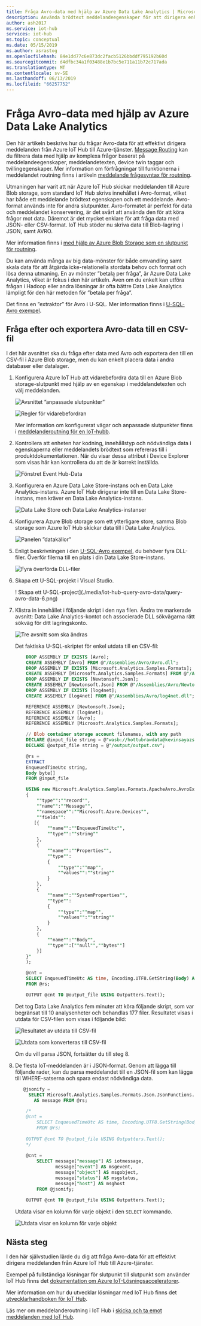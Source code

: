 ```yaml
---
title: Fråga Avro-data med hjälp av Azure Data Lake Analytics | Microsoft Docs
description: Använda brödtext meddelandeegenskaper för att dirigera enhetstelemetri till Blob storage och fråga efter data för Avro-format som skrivs till Blob storage.
author: ash2017
ms.service: iot-hub
services: iot-hub
ms.topic: conceptual
ms.date: 05/15/2019
ms.author: asrastog
ms.openlocfilehash: 84e1dd77c6e873dc2facb5126bbddf795192b60d
ms.sourcegitcommit: d4dfbc34a1f03488e1b7bc5e711a11b72c717ada
ms.translationtype: MT
ms.contentlocale: sv-SE
ms.lasthandoff: 06/13/2019
ms.locfileid: "66257752"
---
```

# <a name="query-avro-data-by-using-azure-data-lake-analytics"></a>Fråga Avro-data med hjälp av Azure Data Lake Analytics

Den här artikeln beskrivs hur du frågar Avro-data för att effektivt dirigera meddelanden från Azure IoT Hub till Azure-tjänster. [Message Routing](iot-hub-devguide-messages-d2c.md) kan du filtrera data med hjälp av komplexa frågor baserat på meddelandeegenskaper, meddelandetexten, device twin taggar och tvillingegenskaper. Mer information om förfrågningar till funktionerna i meddelandet routning finns i artikeln [meddelande frågesyntax för routning](iot-hub-devguide-routing-query-syntax.md).

Utmaningen har varit att när Azure IoT Hub skickar meddelanden till Azure Blob storage, som standard IoT Hub skrivs innehållet i Avro-format, vilket har både ett meddelande brödtext egenskapen och ett meddelande. Avro-format används inte för andra slutpunkter. Avro-formatet är perfekt för data och meddelandet konservering, är det svårt att använda den för att köra frågor mot data. Däremot är det mycket enklare för att fråga data med JSON- eller CSV-format. IoT Hub stöder nu skriva data till Blob-lagring i JSON, samt AVRO.

Mer information finns i [med hjälp av Azure Blob Storage som en slutpunkt för routning](iot-hub-devguide-messages-d2c.md#azure-blob-storage).

Du kan använda många av big data-mönster för både omvandling samt skala data för att åtgärda icke-relationella stordata behov och format och lösa denna utmaning. En av mönster ”betala per fråga”, är Azure Data Lake Analytics, vilket är fokus i den här artikeln. Även om du enkelt kan utföra frågan i Hadoop eller andra lösningar är ofta bättre Data Lake Analytics lämpligt för den här metoden för ”betala per fråga”.

Det finns en ”extraktor” för Avro i U-SQL. Mer information finns i [U-SQL-Avro exempel](https://github.com/Azure/usql/tree/master/Examples/AvroExamples).

## <a name="query-and-export-avro-data-to-a-csv-file"></a>Fråga efter och exportera Avro-data till en CSV-fil

I det här avsnittet ska du fråga efter data med Avro och exportera den till en CSV-fil i Azure Blob storage, men du kan enkelt placera data i andra databaser eller datalager.

1. Konfigurera Azure IoT Hub att vidarebefordra data till en Azure Blob storage-slutpunkt med hjälp av en egenskap i meddelandetexten och välj meddelanden.

   ![Avsnittet ”anpassade slutpunkter”](./media/iot-hub-query-avro-data/query-avro-data-1a.png)

   ![Regler för vidarebefordran](./media/iot-hub-query-avro-data/query-avro-data-1b.png)

   Mer information om konfigurerat vägar och anpassade slutpunkter finns i [meddelanderoutning för en IoT-hubb](iot-hub-create-through-portal.md#message-routing-for-an-iot-hub).

2. Kontrollera att enheten har kodning, innehållstyp och nödvändiga data i egenskaperna eller meddelandets brödtext som refereras till i produktdokumentationen. När du visar dessa attribut i Device Explorer som visas här kan kontrollera du att de är korrekt inställda.

   ![Fönstret Event Hub-Data](./media/iot-hub-query-avro-data/query-avro-data-2.png)

3. Konfigurera en Azure Data Lake Store-instans och en Data Lake Analytics-instans. Azure IoT Hub dirigerar inte till en Data Lake Store-instans, men kräver en Data Lake Analytics-instans.

   ![Data Lake Store och Data Lake Analytics-instanser](./media/iot-hub-query-avro-data/query-avro-data-3.png)

4. Konfigurera Azure Blob storage som ett ytterligare store, samma Blob storage som Azure IoT Hub skickar data till i Data Lake Analytics.

   ![Panelen ”datakällor”](./media/iot-hub-query-avro-data/query-avro-data-4.png)

5. Enligt beskrivningen i den [U-SQL-Avro exempel](https://github.com/Azure/usql/tree/master/Examples/AvroExamples), du behöver fyra DLL-filer. Överför filerna till en plats i din Data Lake Store-instans.

   ![Fyra överförda DLL-filer](./media/iot-hub-query-avro-data/query-avro-data-5.png)

6. Skapa ett U-SQL-projekt i Visual Studio.

   ! Skapa ett U-SQL-project](./media/iot-hub-query-avro-data/query-avro-data-6.png)

7. Klistra in innehållet i följande skript i den nya filen. Ändra tre markerade avsnitt: Data Lake Analytics-kontot och associerade DLL sökvägarna rätt sökväg för ditt lagringskonto.

   ![Tre avsnitt som ska ändras](./media/iot-hub-query-avro-data/query-avro-data-7a.png)

   Det faktiska U-SQL-skriptet för enkel utdata till en CSV-fil:

    ```sql
        DROP ASSEMBLY IF EXISTS [Avro];
        CREATE ASSEMBLY [Avro] FROM @"/Assemblies/Avro/Avro.dll";
        DROP ASSEMBLY IF EXISTS [Microsoft.Analytics.Samples.Formats];
        CREATE ASSEMBLY [Microsoft.Analytics.Samples.Formats] FROM @"/Assemblies/Avro/Microsoft.Analytics.Samples.Formats.dll";
        DROP ASSEMBLY IF EXISTS [Newtonsoft.Json];
        CREATE ASSEMBLY [Newtonsoft.Json] FROM @"/Assemblies/Avro/Newtonsoft.Json.dll";
        DROP ASSEMBLY IF EXISTS [log4net];
        CREATE ASSEMBLY [log4net] FROM @"/Assemblies/Avro/log4net.dll";

        REFERENCE ASSEMBLY [Newtonsoft.Json];
        REFERENCE ASSEMBLY [log4net];
        REFERENCE ASSEMBLY [Avro];
        REFERENCE ASSEMBLY [Microsoft.Analytics.Samples.Formats];

        // Blob container storage account filenames, with any path
        DECLARE @input_file string = @"wasb://hottubrawdata@kevinsayazstorage/kevinsayIoT/{*}/{*}/{*}/{*}/{*}/{*}";
        DECLARE @output_file string = @"/output/output.csv";

        @rs =
        EXTRACT
        EnqueuedTimeUtc string,
        Body byte[]
        FROM @input_file

        USING new Microsoft.Analytics.Samples.Formats.ApacheAvro.AvroExtractor(@"
        {
            ""type"":""record"",
            ""name"":""Message"",
            ""namespace"":""Microsoft.Azure.Devices"",
            ""fields"":
           [{
                ""name"":""EnqueuedTimeUtc"",
                ""type"":""string""
            },
            {
                ""name"":""Properties"",
                ""type"":
                {
                    ""type"":""map"",
                    ""values"":""string""
                }
            },
            {
                ""name"":""SystemProperties"",
                ""type"":
                {
                    ""type"":""map"",
                    ""values"":""string""
                }
            },
            {
                ""name"":""Body"",
                ""type"":[""null"",""bytes""]
            }]
        }"
        );

        @cnt =
        SELECT EnqueuedTimeUtc AS time, Encoding.UTF8.GetString(Body) AS jsonmessage
        FROM @rs;

        OUTPUT @cnt TO @output_file USING Outputters.Text(); 
    ```

    Det tog Data Lake Analytics fem minuter att köra följande skript, som var begränsat till 10 analysenheter och behandlas 177 filer. Resultatet visas i utdata för CSV-filen som visas i följande bild:

    ![Resultatet av utdata till CSV-fil](./media/iot-hub-query-avro-data/query-avro-data-7b.png)

    ![Utdata som konverteras till CSV-fil](./media/iot-hub-query-avro-data/query-avro-data-7c.png)

    Om du vill parsa JSON, fortsätter du till steg 8.

8. De flesta IoT-meddelanden är i JSON-format. Genom att lägga till följande rader, kan du parsa meddelandet till en JSON-fil som kan lägga till WHERE-satserna och spara endast nödvändiga data.

    ```sql
       @jsonify =
         SELECT Microsoft.Analytics.Samples.Formats.Json.JsonFunctions.JsonTuple(Encoding.UTF8.GetString(Body))
           AS message FROM @rs;
    
        /*
        @cnt =
            SELECT EnqueuedTimeUtc AS time, Encoding.UTF8.GetString(Body) AS jsonmessage
            FROM @rs;
        
        OUTPUT @cnt TO @output_file USING Outputters.Text();
        */
        
        @cnt =
            SELECT message["message"] AS iotmessage,
                   message["event"] AS msgevent,
                   message["object"] AS msgobject,
                   message["status"] AS msgstatus,
                   message["host"] AS msghost
            FROM @jsonify;
            
        OUTPUT @cnt TO @output_file USING Outputters.Text();
    ```

    Utdata visar en kolumn för varje objekt i den `SELECT` kommando.

    ![Utdata visar en kolumn för varje objekt](./media/iot-hub-query-avro-data/query-avro-data-8.png)

## <a name="next-steps"></a>Nästa steg

I den här självstudien lärde du dig att fråga Avro-data för att effektivt dirigera meddelanden från Azure IoT Hub till Azure-tjänster.

Exempel på fullständiga lösningar för slutpunkt till slutpunkt som använder IoT Hub finns det [dokumentation om Azure IoT-Lösningsacceleratorer](/azure/iot-accelerators).

Mer information om hur du utvecklar lösningar med IoT Hub finns det [utvecklarhandboken för IoT Hub](iot-hub-devguide.md).

Läs mer om meddelanderoutning i IoT Hub i [skicka och ta emot meddelanden med IoT Hub](iot-hub-devguide-messaging.md).
